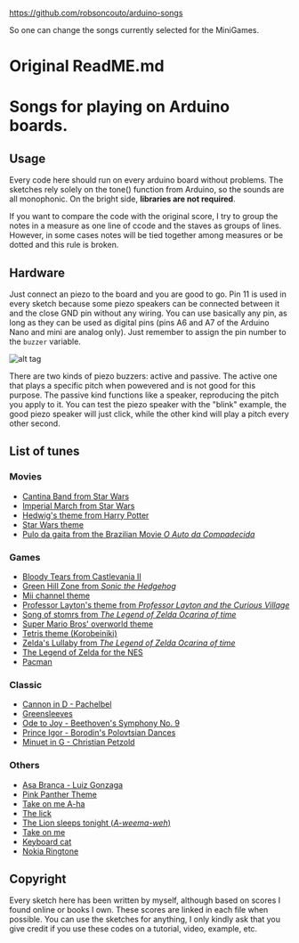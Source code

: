 https://github.com/robsoncouto/arduino-songs

So one can change the songs currently selected for the MiniGames.

# Original ReadME.md

# Songs for playing on Arduino boards.

## Usage

Every code here should run on every arduino board without problems. The sketches rely solely on the tone() function from Arduino, so the sounds are all monophonic. On the bright side, **libraries are not required**.

If you want to compare the code with the original score, I try to group the notes in a measure as one line of ccode and the staves as groups of lines. However, in some cases notes will be tied together among measures or be dotted and this rule is broken.

## Hardware

Just connect an piezo to the board and you are good to go. Pin 11 is used in every sketch because some piezo speakers can be connected between it and the close GND pin without any wiring. You can use basically any pin, as long  as they can be used as digital pins (pins A6 and A7 of the Arduino Nano and mini are analog only). Just remember to assign the pin number to the `buzzer` variable. 

![alt tag](hardware.png)

There are two kinds of piezo buzzers: active and passive. The active one that plays a specific pitch when powevered and is not good for this purpose. The passive kind functions like a speaker, reproducing the pitch you apply to it. You can test the piezo speaker with the "blink" example, the good piezo speaker will just click, while the other kind will play a pitch every other second.  

## List of tunes

### Movies

* [Cantina Band from Star Wars](https://github.com/robsoncouto/arduino-songs/blob/master/cantinaband/cantinaband.ino)  
* [Imperial March from Star Wars](https://github.com/robsoncouto/arduino-songs/blob/master/imperialmarch/imperialmarch.ino)
* [Hedwig's theme from Harry Potter](https://github.com/robsoncouto/arduino-songs/blob/master/harrypotter/harrypotter.ino)
* [Star Wars theme](https://github.com/robsoncouto/arduino-songs/blob/master/starwars/starwars.ino)
* [Pulo da gaita from the Brazilian Movie *O Auto da Compadecida*](https://github.com/robsoncouto/arduino-songs/blob/master/pulodagaita/pulodagaita.ino)
  
### Games

* [Bloody Tears from Castlevania II](https://github.com/robsoncouto/arduino-songs/blob/master/bloodytears/bloodytears.ino)
* [Green Hill Zone from *Sonic the Hedgehog*](https://github.com/robsoncouto/arduino-songs/blob/master/greenhill/greenhill.ino)
* [Mii channel theme](https://github.com/robsoncouto/arduino-songs/blob/master/miichannel/miichannel.ino)
* [Professor Layton's theme from *Professor Layton and the Curious Village*](https://github.com/robsoncouto/arduino-songs)
* [Song of stomrs from *The Legend of Zelda Ocarina of time*](https://github.com/robsoncouto/arduino-songs/blob/master/songofstorms/songofstorms.ino)
* [Super Mario Bros' overworld theme](https://github.com/robsoncouto/arduino-songs/blob/master/supermariobros/supermariobros.ino)
* [Tetris theme (Korobeiniki)](https://github.com/robsoncouto/arduino-songs/blob/master/tetris/tetris.ino)
* [Zelda's Lullaby from *The Legend of Zelda Ocarina of time*](https://github.com/robsoncouto/arduino-songs/blob/master/zeldaslullaby/zeldaslullaby.ino)
* [The Legend of Zelda for the NES](https://github.com/robsoncouto/arduino-songs/blob/master/zeldatheme/zeldatheme.ino)
* [Pacman](https://github.com/robsoncouto/arduino-songs/blob/master/pacman/pacman.ino)

### Classic
* [Cannon in D - Pachelbel](https://github.com/robsoncouto/arduino-songs/blob/master/cannonind/cannonind.ino)
* [Greensleeves](https://github.com/robsoncouto/arduino-songs/blob/master/greensleeves/greensleeves.ino)
* [Ode to Joy -  Beethoven's Symphony No. 9](https://github.com/robsoncouto/arduino-songs/blob/master/odetojoy/odetojoy.ino)
* [Prince Igor - Borodin's Polovtsian Dances](https://github.com/robsoncouto/arduino-songs/blob/master/princeigor/princeigor.ino)
* [Minuet in G - Christian Petzold](https://github.com/robsoncouto/arduino-songs/blob/master/minuetg/minuetg.ino)

### Others

* [Asa Branca - Luiz Gonzaga](https://github.com/robsoncouto/arduino-songs/blob/master/asabranca/asabranca.ino)
* [Pink Panther Theme](https://github.com/robsoncouto/arduino-songs/blob/master/pinkpanther/pinkpanther.ino)
* [Take on me A-ha](https://github.com/robsoncouto/arduino-songs/blob/master/takeonme/takeonme.ino)
* [The lick](https://github.com/robsoncouto/arduino-songs/blob/master/thelick/thelick.ino)
* [The Lion sleeps tonight (*A-weema-weh*)](https://github.com/robsoncouto/arduino-songs/blob/master/thelionsleepstonight/thelionsleepstonight.ino)
* [Take on me](https://github.com/robsoncouto/arduino-songs/blob/master/takeonme/takeonme.ino)
* [Keyboard cat](https://github.com/robsoncouto/arduino-songs/blob/master/keyboardcat/keyboardcat.ino)
* [Nokia Ringtone](https://github.com/robsoncouto/arduino-songs/blob/master/nokia/nokia.ino)

## Copyright

Every sketch here has been written by myself, although based on scores I found online or books I own. These scores are linked in each file when possible. You can use the sketches for anything, I only kindly ask that you give credit if you use these codes on a tutorial, video, example, etc. 
